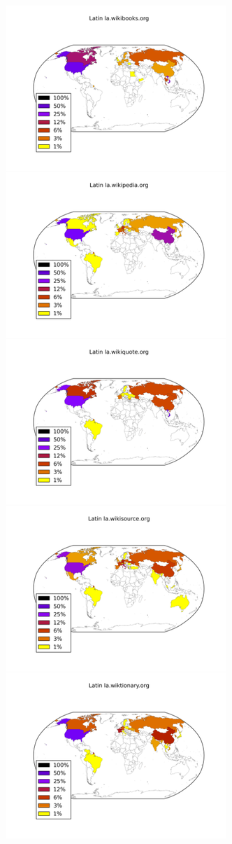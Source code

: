 ![](images/Latin-la.wikibooks.org.png)
![](images/Latin-la.wikipedia.org.png)
![](images/Latin-la.wikiquote.org.png)
![](images/Latin-la.wikisource.org.png)
![](images/Latin-la.wiktionary.org.png)
